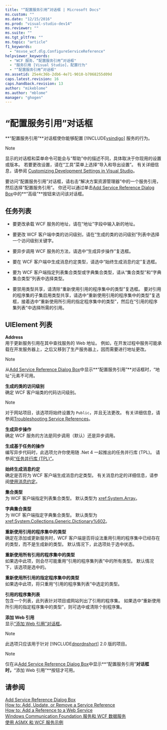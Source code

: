 ```yaml
---
title: "“配置服务引用”对话框 | Microsoft Docs"
ms.custom: ""
ms.date: "12/15/2016"
ms.prod: "visual-studio-dev14"
ms.reviewer: ""
ms.suite: ""
ms.tgt_pltfrm: ""
ms.topic: "article"
f1_keywords: 
  - "msvse_wcf.dlg.ConfigureServiceReference"
helpviewer_keywords: 
  - "WCF 服务，“配置服务引用”对话框"
  - "服务引用 [Visual Studio]，配置行为"
  - "“配置服务引用”对话框"
ms.assetid: 25e4c36b-2db6-4e71-9010-b7068255d09d
caps.latest.revision: 16
caps.handback.revision: 13
author: "mikeblome"
ms.author: "mblome"
manager: "ghogen"
---
```

# “配置服务引用”对话框
**“配置服务引用”**对话框使你能够配置 [!INCLUDE[vsindigo](../data-tools/includes/vsindigo_md.md)] 服务的行为。  
  
> [!NOTE]
>  显示的对话框和菜单命令可能会与“帮助”中的描述不同，具体取决于你现用的设置或版本。  若要更改设置，请在“工具”菜单上选择“导入和导出设置”。  有关详细信息，请参阅 [Customizing Development Settings in Visual Studio](http://msdn.microsoft.com/zh-cn/22c4debb-4e31-47a8-8f19-16f328d7dcd3)。  
  
 要访问“配置服务引用”对话框，请右击“解决方案资源管理器”中的一个服务引用，然后选择“配置服务引用”。  你还可以通过单击[Add Service Reference Dialog Box](../Topic/Add%20Service%20Reference%20Dialog%20Box.md)中的**“高级”**按钮来访问该对话框。  
  
## 任务列表  
  
-   要更改承载 WCF 服务的地址，请在“地址”字段中输入新的地址。  
  
-   要更改 WCF 客户端中类的访问级别，请在“生成的类的访问级别”列表中选择一个访问级别关键字。  
  
-   要异步调用 WCF 服务的方法，请选中“生成异步操作”复选框。  
  
-   要在 WCF 客户端中生成消息约定类型，请选中“始终生成消息约定”复选框。  
  
-   要为 WCF 客户端指定列表集合类型或字典集合类型，请从“集合类型”和“字典集合类型”列表中选择类型。  
  
-   要禁用类型共享，请清除“重新使用引用的程序集中的类型”复选框。  要对引用的程序集的子集启用类型共享，请选中“重新使用引用的程序集中的类型”复选框，接着选中“重新使用所引用的指定程序集中的类型”，然后在“引用的程序集列表”中选择所需的引用。  
  
## UIElement 列表  
 **Address**  
 用于更新服务引用在其中查找服务的 Web 地址。  例如，在开发过程中服务可能承载在开发服务器上，之后又移到了生产服务器上，因而需要进行地址更改。  
  
> [!NOTE]
>  从[Add Service Reference Dialog Box](../Topic/Add%20Service%20Reference%20Dialog%20Box.md)中显示**“配置服务引用”**对话框时，“地址”元素不可用。  
  
 **生成的类的访问级别**  
 确定 WCF 客户端类的代码访问级别。  
  
> [!NOTE]
>  对于网站项目，该选项将始终设置为 `Public`，并且无法更改。  有关详细信息，请参阅[Troubleshooting Service References](../data-tools/troubleshooting-service-references.md)。  
  
 **生成异步操作**  
 确定 WCF 服务的方法是同步调用（默认）还是异步调用。  
  
 **生成基于任务的操作**  
 编写异步代码时，此选项允许你使用随 .Net 4 一起推出的任务并行库 \(TPL\)。  请参阅[“任务并行库 \(TPL\)”](http://msdn.microsoft.com/library/dd460717.aspx)。  
  
 **始终生成消息约定**  
 确定是否将为 WCF 客户端生成消息约定类型。  有关消息约定的详细信息，请参阅[使用消息约定](../Topic/Using%20Message%20Contracts.md)。  
  
 **集合类型**  
 为 WCF 客户端指定列表集合类型。  默认类型为 <xref:System.Array>。  
  
 **字典集合类型**  
 为 WCF 客户端指定字典集合类型。  默认类型为 <xref:System.Collections.Generic.Dictionary%602>。  
  
 **重新使用引用的程序集中的类型**  
 确定在添加或更新服务时，WCF 客户端是否将设法重用引用的程序集中已经存在的类型，而不是生成新的类型。  默认情况下，此选项处于选中状态。  
  
 **重新使用所有引用的程序集中的类型**  
 如果选中此项，则会尽可能重用“引用的程序集列表”中的所有类型。  默认情况下，该选项是选中的。  
  
 **重新使用所引用的指定程序集中的类型**  
 如果选中此项，将只重用“引用的程序集列表”中选定的类型。  
  
 **引用的程序集列表**  
 包含一个列表，此列表针对项目或网站列出了引用的程序集。  如果选中“重新使用所引用的指定程序集中的类型”，则可选中或清除个别程序集。  
  
 **添加 Web 引用**  
 显示[“添加 Web 引用”对话框](http://msdn.microsoft.com/zh-cn/bdf05776-c591-40af-bfd7-e1e2aa1e87b5)。  
  
> [!NOTE]
>  此选项只应该用于针对 [!INCLUDE[dnprdnshort](../code-quality/includes/dnprdnshort_md.md)] 2.0 版的项目。  
  
> [!NOTE]
>  仅在从[Add Service Reference Dialog Box](../Topic/Add%20Service%20Reference%20Dialog%20Box.md)中显示**“配置服务引用”**对话框时，**“添加 Web 引用”**按钮才可用。  
  
## 请参阅  
 [Add Service Reference Dialog Box](../Topic/Add%20Service%20Reference%20Dialog%20Box.md)   
 [How to: Add, Update, or Remove a Service Reference](../Topic/How%20to:%20Add,%20Update,%20or%20Remove%20a%20Service%20Reference.md)   
 [How to: Add a Reference to a Web Service](../Topic/How%20to:%20Add%20a%20Reference%20to%20a%20Web%20Service.md)   
 [Windows Communication Foundation 服务和 WCF 数据服务](../data-tools/configure-service-reference-dialog-box.md)   
 [使用 ASMX 和 WCF 服务示例](http://msdn.microsoft.com/zh-cn/788ddf2c-2ac1-416b-8789-2fbb1e29b8fe)